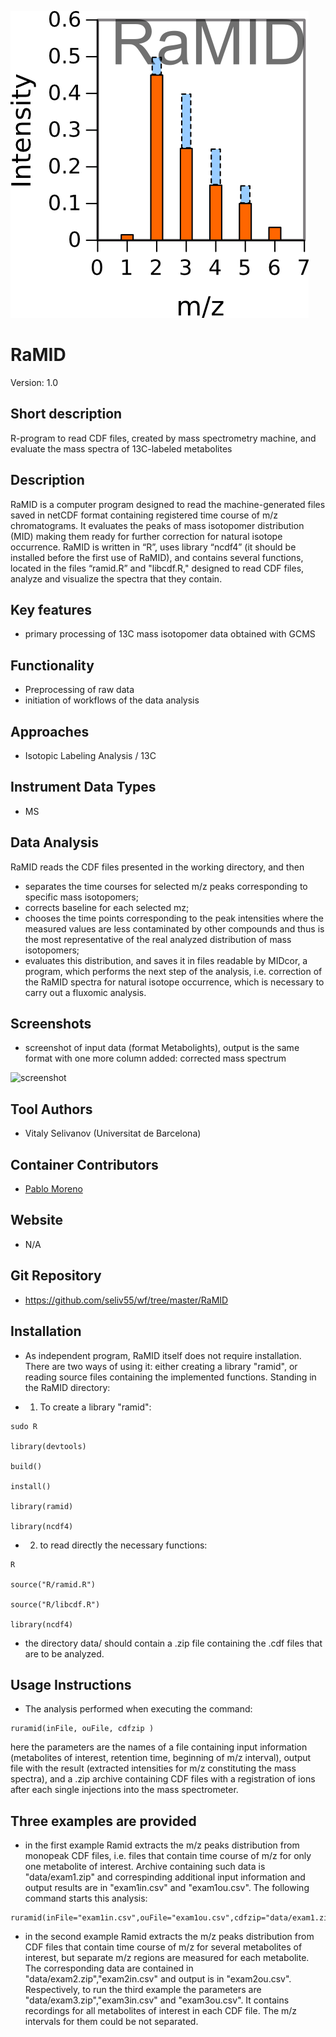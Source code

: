 ![Logo](figs/logo.png)

# RaMID
Version: 1.0

## Short description
R-program to read CDF files, created by mass spectrometry machine, and evaluate the mass spectra of 13C-labeled metabolites 

## Description

RaMID is a computer program designed to read the machine-generated files saved in netCDF format containing registered time course of m/z chromatograms. It evaluates the peaks of mass isotopomer distribution (MID) making them ready for further correction for natural isotope occurrence.
RaMID is written in “R”, uses library “ncdf4” (it should be installed before the first use of RaMID),  and contains several functions, located in the files “ramid.R” and "libcdf.R," designed to read CDF files, analyze and visualize the spectra that they contain.

## Key features

- primary processing of 13C mass isotopomer data obtained with GCMS

## Functionality

- Preprocessing of raw data
- initiation of workflows of the data analysis

## Approaches

- Isotopic Labeling Analysis / 13C
    
## Instrument Data Types

- MS

## Data Analysis

RaMID reads the CDF files presented in the working directory, and then
- separates the time courses for selected m/z peaks corresponding to specific mass isotopomers;
- corrects baseline for each selected mz;
- chooses the time points corresponding to the peak intensities where the measured values are less contaminated by other compounds and thus is the most representative of the real analyzed distribution of mass isotopomers;
- evaluates this distribution, and saves it in files readable by MIDcor, a program, which performs the next step of the analysis, i.e. correction of the RaMID spectra for natural isotope occurrence, which is necessary to carry out a fluxomic analysis.

## Screenshots

- screenshot of input data (format Metabolights), output is the same format with one more column added: corrected mass spectrum

![screenshot]()

## Tool Authors

- Vitaly Selivanov (Universitat de Barcelona)

## Container Contributors

- [Pablo Moreno](EBI)

## Website

- N/A

## Git Repository

- https://github.com/seliv55/wf/tree/master/RaMID

## Installation

- As independent program, RaMID itself does not require installation. There are two ways of using it: either creating a library "ramid", or reading source files containing the implemented functions. Standing in the RaMID directory: 
  
  
- 1) To create a library "ramid":

```
sudo R

library(devtools)

build()

install()

library(ramid)

library(ncdf4)
```

- 2) to read directly the necessary functions:
  
```
R

source("R/ramid.R")

source("R/libcdf.R")

library(ncdf4)
```

- the directory data/ should contain a .zip file containing the .cdf files that are to be analyzed.

## Usage Instructions

- The analysis performed when executing the  command:

```
ruramid(inFile, ouFile, cdfzip )
```

here the parameters are the names of a file containing input information (metabolites of interest, retention time, beginning of m/z interval), output file with the result (extracted intensities for m/z constituting the mass spectra), and a .zip archive containing CDF files with a registration of ions after each single injections into the mass spectrometer.
    
## Three examples are provided

- in the first example Ramid extracts the m/z peaks distribution from monopeak CDF files, i.e. files that contain time course of m/z for only one metabolite of interest. Archive containing such data is "data/exam1.zip" and correspinding additional input information and output results are in "exam1in.csv" and "exam1ou.csv". The following command starts this analysis:

```
ruramid(inFile="exam1in.csv",ouFile="exam1ou.csv",cdfzip="data/exam1.zip")
```
 
- in the second example Ramid extracts the m/z peaks distribution from CDF files that contain time course of m/z for several metabolites of interest, but separate m/z regions are measured for each metabolite. The corresponding data are contained in "data/exam2.zip","exam2in.csv" and output is in "exam2ou.csv". Respectively, to run the third example the parameters are "data/exam3.zip","exam3in.csv" and "exam3ou.csv". It contains recordings for all metabolites of interest in each CDF file. The m/z intervals for them could be not separated.

